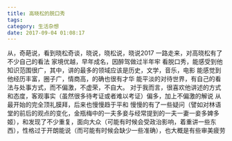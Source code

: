 ```yaml
---
title: 高晓松的脱口秀
tags:
category: 生活杂想
date: 2017-09-04 01:08:17
---
```


从，奇葩说，看到晓松奇谈，晓说，晓松说，晓说2017
一路走来，对高晓松有了不少自己的看法
家境优越，早年成名，因醉驾做过半年牢
看脱口秀，能感受到他知识范围很广，其中，讲的最多的领域应该是历史，文学，音乐，电影
能感觉到他经历丰富，圈子广，情商高，的确也很有才华
能平淡的对待世界，有自己的看法与处事方式，而不偏激，不虚荣，不自大。
对于我而言，很喜欢他讲述的方式和态度，客观事实（虽然很多待考证或者难以考证）偏多，加上不偏激的解说
从最开始的完全顶礼膜拜，后来也慢慢趋于平和
慢慢的有了一些疑问（譬如对林语堂的前后的观点的变化，金瓶梅中的一夫多妾与经常提到的一夫一妻一妾多婢多姬），和发现了不少重复，面向大众（可能有时候会受政治影响，着重讲一些东西），性格过于开朗能说（而可能有时候会缺少一些准确），也大概是有些审美疲劳